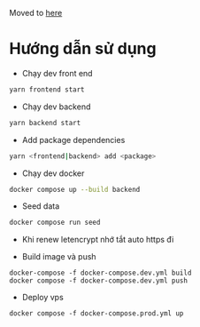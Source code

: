 Moved to [here](https://github.com/kma-academy/kma-news)
# Hướng dẫn sử dụng

- Chạy dev front end

```bash
yarn frontend start
```

- Chạy dev backend

```bash
yarn backend start
```

- Add package dependencies

```bash
yarn <frontend|backend> add <package>
```

- Chạy dev docker

```bash
docker compose up --build backend
```

- Seed data

```bash
docker compose run seed
```

- Khi renew letencrypt nhớ tắt auto https đi

- Build image và push

```
docker-compose -f docker-compose.dev.yml build
docker compose -f docker-compose.dev.yml push
```

- Deploy vps

```
docker compose -f docker-compose.prod.yml up
```
